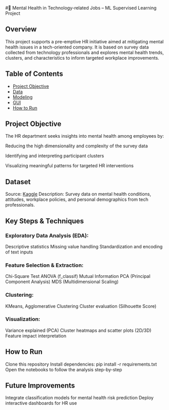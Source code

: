 #🧠 Mental Health in Technology-related Jobs – ML Supervised Learning Project

## Overview
This project supports a pre-emptive HR initiative aimed at mitigating mental health issues in a tech-oriented company. It is based on survey data collected from technology professionals and explores mental health trends, clusters, and characteristics to inform targeted workplace improvements.

## Table of Contents
- [Project Objective](#project-objective)
- [Data](#data)
- [Modeling](#modeling)
- [GUI](#gui)
- [How to Run](#How-to-Run)

## Project Objective
The HR department seeks insights into mental health among employees by:

Reducing the high dimensionality and complexity of the survey data

Identifying and interpreting participant clusters

Visualizing meaningful patterns for targeted HR interventions

## Dataset
Source: [Kaggle](https://www.kaggle.com/datasets/osmi/mental-health-in-tech-2016)
Description: Survey data on mental health conditions, attitudes, workplace policies, and personal demographics from tech professionals.

##  Key Steps & Techniques
### Exploratory Data Analysis (EDA):
Descriptive statistics
Missing value handling
Standardization and encoding of text inputs
### Feature Selection & Extraction:
Chi-Square Test
ANOVA (f_classif)
Mutual Information
PCA (Principal Component Analysis)
MDS (Multidimensional Scaling)
### Clustering:
KMeans, Agglomerative Clustering
Cluster evaluation (Silhouette Score)
### Visualization:
Variance explained (PCA)
Cluster heatmaps and scatter plots (2D/3D)
Feature impact interpretation

## How to Run
Clone this repository
Install dependencies: pip install -r requirements.txt
Open the notebooks to follow the analysis step-by-step

## Future Improvements
Integrate classification models for mental health risk prediction
Deploy interactive dashboards for HR use
